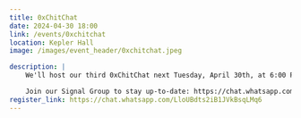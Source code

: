 ```yaml
---
title: 0xChitChat
date: 2024-04-30 18:00
link: /events/0xchitchat
location: Kepler Hall
image: /images/event_header/0xchitchat.jpeg

description: |
    We'll host our third 0xChitChat next Tuesday, April 30th, at 6:00 PM in front of the Kepler Hall. Expect an evening filled with games, snacks and engaging conversations. See you there! :)

    Join our Signal Group to stay up-to-date: https://chat.whatsapp.com/LloUBdts2iB1JVkBsqLMq6
register_link: https://chat.whatsapp.com/LloUBdts2iB1JVkBsqLMq6
---
```

